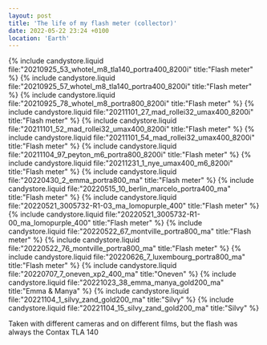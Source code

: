 ```yaml
---
layout: post
title: 'The life of my flash meter (collector)'
date: 2022-05-22 23:24 +0100
location: 'Earth'
---
```


{% include candystore.liquid file:"20210925_53_whotel_m8_tla140_portra400_8200i" title:"Flash meter" %}
{% include candystore.liquid file:"20210925_57_whotel_m8_tla140_portra400_8200i" title:"Flash meter" %}
{% include candystore.liquid file:"20210925_78_whotel_m8_portra800_8200i" title:"Flash meter" %}
{% include candystore.liquid file:"20211101_27_mad_rollei32_umax400_8200i" title:"Flash meter" %}
{% include candystore.liquid file:"20211101_52_mad_rollei32_umax400_8200i" title:"Flash meter" %}
{% include candystore.liquid file:"20211101_54_mad_rollei32_umax400_8200i" title:"Flash meter" %}
{% include candystore.liquid file:"20211104_97_peyton_m6_portra800_8200i" title:"Flash meter" %}
{% include candystore.liquid file:"20211231_1_nye_umax400_m6_8200i" title:"Flash meter" %}
{% include candystore.liquid file:"20220430_2_emma_portra800_ma" title:"Flash meter" %}
{% include candystore.liquid file:"20220515_10_berlin_marcelo_portra400_ma" title:"Flash meter" %}
{% include candystore.liquid file:"20220521_3005732-R1-03_ma_lomopurple_400" title:"Flash meter" %}
{% include candystore.liquid file:"20220521_3005732-R1-00_ma_lomopurple_400" title:"Flash meter" %}
{% include candystore.liquid file:"20220522_67_montville_portra800_ma" title:"Flash meter" %}
{% include candystore.liquid file:"20220522_76_montville_portra800_ma" title:"Flash meter" %}
{% include candystore.liquid file:"20220626_7_luxembourg_portra800_ma" title:"Flash meter" %}
{% include candystore.liquid file:"20220707_7_oneven_xp2_400_ma" title:"Oneven" %}
{% include candystore.liquid file:"20221023_38_emma_manya_gold200_ma" title:"Emma & Manya" %}
{% include candystore.liquid file:"20221104_1_silvy_zand_gold200_ma" title:"Silvy" %}
{% include candystore.liquid file:"20221104_15_silvy_zand_gold200_ma" title:"Silvy" %}

Taken with different cameras and on different films, but the flash was always the Contax TLA 140